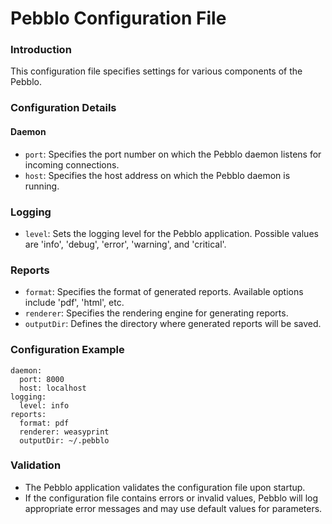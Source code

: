# Pebblo Configuration File

### Introduction

This configuration file specifies settings for various components of the Pebblo.

### Configuration Details

#### Daemon

- `port`: Specifies the port number on which the Pebblo daemon listens for incoming connections.
- `host`: Specifies the host address on which the Pebblo daemon is running.

### Logging

- `level`: Sets the logging level for the Pebblo application. Possible values are 'info', 'debug', 'error', 'warning', and 'critical'.

### Reports

- `format`: Specifies the format of generated reports. Available options include 'pdf', 'html', etc.
- `renderer`: Specifies the rendering engine for generating reports.
- `outputDir`: Defines the directory where generated reports will be saved.

### Configuration Example

```commandline
daemon:
  port: 8000
  host: localhost
logging:
  level: info
reports:
  format: pdf
  renderer: weasyprint
  outputDir: ~/.pebblo

```

### Validation

- The Pebblo application validates the configuration file upon startup.
- If the configuration file contains errors or invalid values, Pebblo will log appropriate error messages and may use default values for parameters.
